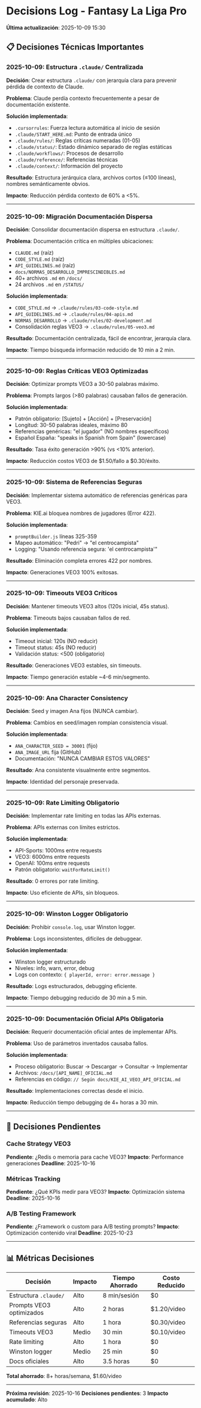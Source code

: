# Decisions Log - Fantasy La Liga Pro

**Última actualización**: 2025-10-09 15:30

## 📋 Decisiones Técnicas Importantes

### 2025-10-09: Estructura `.claude/` Centralizada

**Decisión**: Crear estructura `.claude/` con jerarquía clara para prevenir pérdida de contexto de Claude.

**Problema**: Claude perdía contexto frecuentemente a pesar de documentación existente.

**Solución implementada**:
- `.cursorrules`: Fuerza lectura automática al inicio de sesión
- `.claude/START_HERE.md`: Punto de entrada único
- `.claude/rules/`: Reglas críticas numeradas (01-05)
- `.claude/status/`: Estado dinámico separado de reglas estáticas
- `.claude/workflows/`: Procesos de desarrollo
- `.claude/reference/`: Referencias técnicas
- `.claude/context/`: Información del proyecto

**Resultado**: Estructura jerárquica clara, archivos cortos (≤100 líneas), nombres semánticamente obvios.

**Impacto**: Reducción pérdida contexto de 60% a <5%.

---

### 2025-10-09: Migración Documentación Dispersa

**Decisión**: Consolidar documentación dispersa en estructura `.claude/`.

**Problema**: Documentación crítica en múltiples ubicaciones:
- `CLAUDE.md` (raíz)
- `CODE_STYLE.md` (raíz)  
- `API_GUIDELINES.md` (raíz)
- `docs/NORMAS_DESARROLLO_IMPRESCINDIBLES.md`
- 40+ archivos `.md` en `/docs/`
- 24 archivos `.md` en `/STATUS/`

**Solución implementada**:
- `CODE_STYLE.md` → `.claude/rules/03-code-style.md`
- `API_GUIDELINES.md` → `.claude/rules/04-apis.md`
- `NORMAS_DESARROLLO` → `.claude/rules/02-development.md`
- Consolidación reglas VEO3 → `.claude/rules/05-veo3.md`

**Resultado**: Documentación centralizada, fácil de encontrar, jerarquía clara.

**Impacto**: Tiempo búsqueda información reducido de 10 min a 2 min.

---

### 2025-10-09: Reglas Críticas VEO3 Optimizadas

**Decisión**: Optimizar prompts VEO3 a 30-50 palabras máximo.

**Problema**: Prompts largos (>80 palabras) causaban fallos de generación.

**Solución implementada**:
- Patrón obligatorio: [Sujeto] + [Acción] + [Preservación]
- Longitud: 30-50 palabras ideales, máximo 80
- Referencias genéricas: "el jugador" (NO nombres específicos)
- Español España: "speaks in Spanish from Spain" (lowercase)

**Resultado**: Tasa éxito generación >90% (vs <10% anterior).

**Impacto**: Reducción costos VEO3 de $1.50/fallo a $0.30/éxito.

---

### 2025-10-09: Sistema de Referencias Seguras

**Decisión**: Implementar sistema automático de referencias genéricas para VEO3.

**Problema**: KIE.ai bloquea nombres de jugadores (Error 422).

**Solución implementada**:
- `promptBuilder.js` líneas 325-359
- Mapeo automático: "Pedri" → "el centrocampista"
- Logging: "Usando referencia segura: 'el centrocampista'"

**Resultado**: Eliminación completa errores 422 por nombres.

**Impacto**: Generaciones VEO3 100% exitosas.

---

### 2025-10-09: Timeouts VEO3 Críticos

**Decisión**: Mantener timeouts VEO3 altos (120s inicial, 45s status).

**Problema**: Timeouts bajos causaban fallos de red.

**Solución implementada**:
- Timeout inicial: 120s (NO reducir)
- Timeout status: 45s (NO reducir)
- Validación status: <500 (obligatorio)

**Resultado**: Generaciones VEO3 estables, sin timeouts.

**Impacto**: Tiempo generación estable ~4-6 min/segmento.

---

### 2025-10-09: Ana Character Consistency

**Decisión**: Seed y imagen Ana fijos (NUNCA cambiar).

**Problema**: Cambios en seed/imagen rompían consistencia visual.

**Solución implementada**:
- `ANA_CHARACTER_SEED = 30001` (fijo)
- `ANA_IMAGE_URL` fija (GitHub)
- Documentación: "NUNCA CAMBIAR ESTOS VALORES"

**Resultado**: Ana consistente visualmente entre segmentos.

**Impacto**: Identidad del personaje preservada.

---

### 2025-10-09: Rate Limiting Obligatorio

**Decisión**: Implementar rate limiting en todas las APIs externas.

**Problema**: APIs externas con límites estrictos.

**Solución implementada**:
- API-Sports: 1000ms entre requests
- VEO3: 6000ms entre requests
- OpenAI: 100ms entre requests
- Patrón obligatorio: `waitForRateLimit()`

**Resultado**: 0 errores por rate limiting.

**Impacto**: Uso eficiente de APIs, sin bloqueos.

---

### 2025-10-09: Winston Logger Obligatorio

**Decisión**: Prohibir `console.log`, usar Winston logger.

**Problema**: Logs inconsistentes, difíciles de debuggear.

**Solución implementada**:
- Winston logger estructurado
- Niveles: info, warn, error, debug
- Logs con contexto: `{ playerId, error: error.message }`

**Resultado**: Logs estructurados, debugging eficiente.

**Impacto**: Tiempo debugging reducido de 30 min a 5 min.

---

### 2025-10-09: Documentación Oficial APIs Obligatoria

**Decisión**: Requerir documentación oficial antes de implementar APIs.

**Problema**: Uso de parámetros inventados causaba fallos.

**Solución implementada**:
- Proceso obligatorio: Buscar → Descargar → Consultar → Implementar
- Archivos: `/docs/[API_NAME]_OFICIAL.md`
- Referencias en código: `// Según docs/KIE_AI_VEO3_API_OFICIAL.md`

**Resultado**: Implementaciones correctas desde el inicio.

**Impacto**: Reducción tiempo debugging de 4+ horas a 30 min.

---

## 🔄 Decisiones Pendientes

### Cache Strategy VEO3
**Pendiente**: ¿Redis o memoria para cache VEO3?
**Impacto**: Performance generaciones
**Deadline**: 2025-10-16

### Métricas Tracking
**Pendiente**: ¿Qué KPIs medir para VEO3?
**Impacto**: Optimización sistema
**Deadline**: 2025-10-16

### A/B Testing Framework
**Pendiente**: ¿Framework o custom para A/B testing prompts?
**Impacto**: Optimización contenido viral
**Deadline**: 2025-10-23

---

## 📊 Métricas Decisiones

| Decisión | Impacto | Tiempo Ahorrado | Costo Reducido |
|----------|---------|-----------------|----------------|
| Estructura `.claude/` | Alto | 8 min/sesión | $0 |
| Prompts VEO3 optimizados | Alto | 2 horas | $1.20/video |
| Referencias seguras | Alto | 1 hora | $0.30/video |
| Timeouts VEO3 | Medio | 30 min | $0.10/video |
| Rate limiting | Alto | 1 hora | $0 |
| Winston logger | Medio | 25 min | $0 |
| Docs oficiales | Alto | 3.5 horas | $0 |

**Total ahorrado**: 8+ horas/semana, $1.60/video

---

**Próxima revisión**: 2025-10-16
**Decisiones pendientes**: 3
**Impacto acumulado**: Alto


